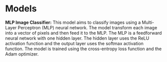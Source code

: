 # Models

**MLP Image Classifier:** 
  This model aims to classify images using a Multi-Layer Perceptron (MLP) neural network. The model transform each image into a vector of pixels and then feed it to the MLP. The MLP is a feedforward neural network with one hidden layer. The hidden layer uses the ReLU activation function and the output layer uses the softmax activation function. The model is trained using the cross-entropy loss function and the Adam optimizer.